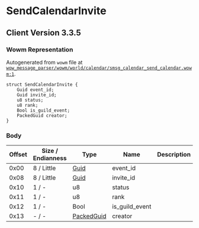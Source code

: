 # SendCalendarInvite

## Client Version 3.3.5

### Wowm Representation

Autogenerated from `wowm` file at [`wow_message_parser/wowm/world/calendar/smsg_calendar_send_calendar.wowm:1`](https://github.com/gtker/wow_messages/tree/main/wow_message_parser/wowm/world/calendar/smsg_calendar_send_calendar.wowm#L1).
```rust,ignore
struct SendCalendarInvite {
    Guid event_id;
    Guid invite_id;
    u8 status;
    u8 rank;
    Bool is_guild_event;
    PackedGuid creator;
}
```
### Body

| Offset | Size / Endianness | Type | Name | Description | Comment |
| ------ | ----------------- | ---- | ---- | ----------- | ------- |
| 0x00 | 8 / Little | [Guid](../spec/packed-guid.md) | event_id |  |  |
| 0x08 | 8 / Little | [Guid](../spec/packed-guid.md) | invite_id |  |  |
| 0x10 | 1 / - | u8 | status |  |  |
| 0x11 | 1 / - | u8 | rank |  |  |
| 0x12 | 1 / - | Bool | is_guild_event |  |  |
| 0x13 | - / - | [PackedGuid](../spec/packed-guid.md) | creator |  |  |

